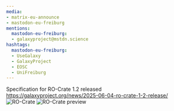 ```yaml
---
media:
- matrix-eu-announce
- mastodon-eu-freiburg
mentions:
  mastodon-eu-freiburg:
  - galaxyproject@mstdn.science
hashtags:
  mastodon-eu-freiburg:
  - UseGalaxy
  - GalaxyProject
  - EOSC
  - UniFreiburg
---
```

Specification for RO-Crate 1.2 released
https://galaxyproject.org/news/2025-06-04-ro-crate-1-2-release/
![RO-Crate](https://github.com/user-attachments/assets/1abdc51f-1420-4190-98d8-98b8dbcbe5b4)
![RO-Crate preview](https://galaxyproject.org/assets/static/ro-crate-preview-10.5281--zenodo.13940793.2665e34.c4143a31daa1ecfdf82cf45b2c055a56.png)